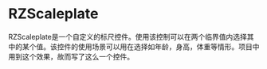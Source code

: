 RZScaleplate
============
RZScaleplate是一个自定义的标尺控件。使用该控制可以在两个临界值内选择其中的某个值。该控件的使用场景可以用在选择如年龄，身高，体重等情形。项目中用到这个效果，故而写了这么一个控件。


